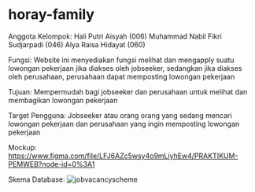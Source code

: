 # horay-family
Anggota Kelompok:
  Hali Putri Aisyah (006)
  Muhammad Nabil Fikri Sudjarpadi (046)
  Alya Raisa Hidayat (060)
  
Fungsi:
  Website ini menyediakan fungsi melihat dan mengapply suatu lowongan pekerjaan jika diakses oleh jobseeker, sedangkan jika diakses oleh perusahaan, perusahaan dapat memposting     lowongan pekerjaan
  
Tujuan:
  Mempermudah bagi jobseeker dan perusahaan untuk melihat dan membagikan lowongan pekerjaan
  
Target Pengguna:
  Jobseeker atau orang orang yang sedang mencari lowongan pekerjaan dan perusahaan yang ingin memposting lowongan pekerjaan
  
Mockup:
  https://www.figma.com/file/LFJ6AZc5wsy4o9mLiyhEw4/PRAKTIKUM-PEMWEB?node-id=0%3A1
  
Skema Database:
  ![jobvacancyscheme](https://user-images.githubusercontent.com/79518623/133263798-df393d40-775e-4b4a-bc19-af21ea82920b.jpg)

